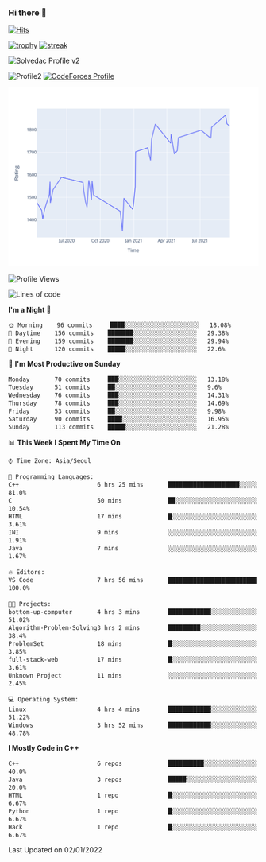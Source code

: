 ### Hi there 👋

<!--
**ingyu1008/ingyu1008** is a ✨ _special_ ✨ repository because its `README.md` (this file) appears on your GitHub profile.

Here are some ideas to get you started:

- 🔭 I’m currently working on ...
- 🌱 I’m currently learning ...
- 👯 I’m looking to collaborate on ...
- 🤔 I’m looking for help with ...
- 💬 Ask me about ...
- 📫 How to reach me: ...
- 😄 Pronouns: ...
- ⚡ Fun fact: ...
[![Github Profile](https://github-readme-stats.vercel.app/api?username=ingyu1008&count_private=true&hide=contribs,prs&show_icons=true&theme=vue-dark)](https://github.com/ingyu1008)  
-->
[![Hits](https://hits.seeyoufarm.com/api/count/incr/badge.svg?url=https%3A%2F%2Fgithub.com%2Fingyu1008)](https://github.com/ingyu1008)

[![trophy](https://github-profile-trophy.vercel.app/?username=ingyu1008&row=2&column=3&theme=flat)](https://github.com/ryo-ma/github-profile-trophy)
[![streak](https://github-readme-streak-stats.herokuapp.com/?user=ingyu1008)](https://github.com/ingyu1008)

<!-- ![Solvedac Profile](http://mazassumnida.wtf/api/v2/generate_badge?boj=ingyu1008) -->
![Solvedac Profile v2](https://github-readme-solvedac.hyp3rflow.vercel.app/api/?handle=ingyu1008)

![Profile2](https://github-readme-stats.vercel.app/api?username=ingyu1008&show_icons=true&hide_border=true&count_private=true)
[![CodeForces Profile](http://cf.leed.at?id=MatWhyTle)](https://codeforces.com/profile/MatWhyTle)

![Codeforces Graph](https://github.com/ingyu1008/Algorithm-Problem-Solving/blob/master/cfStats.svg)

<!--START_SECTION:waka-->
![Profile Views](http://img.shields.io/badge/Profile%20Views-15-blue)

![Lines of code](https://img.shields.io/badge/From%20Hello%20World%20I%27ve%20Written-205%20Thousand%20lines%20of%20code-blue)

**I'm a Night 🦉** 

```text
🌞 Morning    96 commits     ████░░░░░░░░░░░░░░░░░░░░░   18.08% 
🌆 Daytime    156 commits    ███████░░░░░░░░░░░░░░░░░░   29.38% 
🌃 Evening    159 commits    ███████░░░░░░░░░░░░░░░░░░   29.94% 
🌙 Night      120 commits    █████░░░░░░░░░░░░░░░░░░░░   22.6%

```
📅 **I'm Most Productive on Sunday** 

```text
Monday       70 commits     ███░░░░░░░░░░░░░░░░░░░░░░   13.18% 
Tuesday      51 commits     ██░░░░░░░░░░░░░░░░░░░░░░░   9.6% 
Wednesday    76 commits     ███░░░░░░░░░░░░░░░░░░░░░░   14.31% 
Thursday     78 commits     ███░░░░░░░░░░░░░░░░░░░░░░   14.69% 
Friday       53 commits     ██░░░░░░░░░░░░░░░░░░░░░░░   9.98% 
Saturday     90 commits     ████░░░░░░░░░░░░░░░░░░░░░   16.95% 
Sunday       113 commits    █████░░░░░░░░░░░░░░░░░░░░   21.28%

```


📊 **This Week I Spent My Time On** 

```text
⌚︎ Time Zone: Asia/Seoul

💬 Programming Languages: 
C++                      6 hrs 25 mins       ████████████████████░░░░░   81.0% 
C                        50 mins             ██░░░░░░░░░░░░░░░░░░░░░░░   10.54% 
HTML                     17 mins             █░░░░░░░░░░░░░░░░░░░░░░░░   3.61% 
INI                      9 mins              ░░░░░░░░░░░░░░░░░░░░░░░░░   1.91% 
Java                     7 mins              ░░░░░░░░░░░░░░░░░░░░░░░░░   1.67%

🔥 Editors: 
VS Code                  7 hrs 56 mins       █████████████████████████   100.0%

🐱‍💻 Projects: 
bottom-up-computer       4 hrs 3 mins        ████████████░░░░░░░░░░░░░   51.02% 
Algorithm-Problem-Solving3 hrs 2 mins        █████████░░░░░░░░░░░░░░░░   38.4% 
ProblemSet               18 mins             █░░░░░░░░░░░░░░░░░░░░░░░░   3.85% 
full-stack-web           17 mins             █░░░░░░░░░░░░░░░░░░░░░░░░   3.61% 
Unknown Project          11 mins             ░░░░░░░░░░░░░░░░░░░░░░░░░   2.45%

💻 Operating System: 
Linux                    4 hrs 4 mins        ████████████░░░░░░░░░░░░░   51.22% 
Windows                  3 hrs 52 mins       ████████████░░░░░░░░░░░░░   48.78%

```

**I Mostly Code in C++** 

```text
C++                      6 repos             ██████████░░░░░░░░░░░░░░░   40.0% 
Java                     3 repos             █████░░░░░░░░░░░░░░░░░░░░   20.0% 
HTML                     1 repo              █░░░░░░░░░░░░░░░░░░░░░░░░   6.67% 
Python                   1 repo              █░░░░░░░░░░░░░░░░░░░░░░░░   6.67% 
Hack                     1 repo              █░░░░░░░░░░░░░░░░░░░░░░░░   6.67%

```



 Last Updated on 02/01/2022
<!--END_SECTION:waka-->
